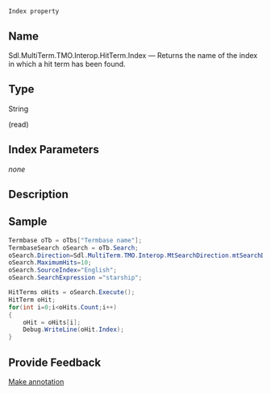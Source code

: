

# 
    Index property



## Name

Sdl.MultiTerm.TMO.Interop.HitTerm.Index —          Returns the name of the index in which a hit term has been found.



## Type

String

(read)



## Index Parameters
*none*


## Description





## Sample


```cs
Termbase oTb = oTbs["Termbase name"];
TermbaseSearch oSearch = oTb.Search;
oSearch.Direction=Sdl.MultiTerm.TMO.Interop.MtSearchDirection.mtSearchDown;
oSearch.MaximumHits=10;
oSearch.SourceIndex="English";
oSearch.SearchExpression ="starship";

HitTerms oHits = oSearch.Execute();
HitTerm oHit;
for(int i=0;i<oHits.Count;i++)
{
   	oHit = oHits[i];
   	Debug.WriteLine(oHit.Index);
}
```



## Provide Feedback

[Make annotation](mailto:sdk-feedback@sdl.com&amp;subject=Reference%20for%20Sdl.MultiTerm.TMO.Interop.HitTerm.Index)

